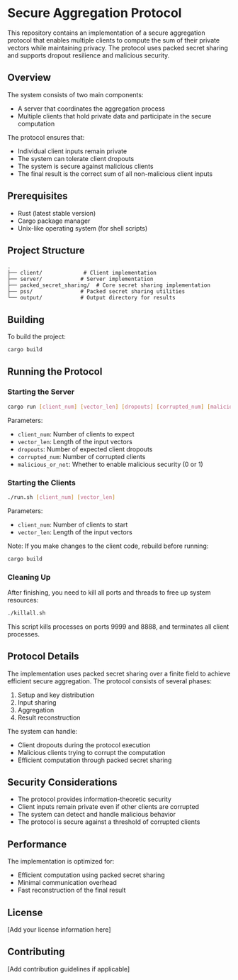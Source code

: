 # Secure Aggregation Protocol

This repository contains an implementation of a secure aggregation protocol that enables multiple clients to compute the sum of their private vectors while maintaining privacy. The protocol uses packed secret sharing and supports dropout resilience and malicious security.

## Overview

The system consists of two main components:
- A server that coordinates the aggregation process
- Multiple clients that hold private data and participate in the secure computation

The protocol ensures that:
- Individual client inputs remain private
- The system can tolerate client dropouts
- The system is secure against malicious clients
- The final result is the correct sum of all non-malicious client inputs

## Prerequisites

- Rust (latest stable version)
- Cargo package manager
- Unix-like operating system (for shell scripts)

## Project Structure

```
.
├── client/             # Client implementation
├── server/            # Server implementation
├── packed_secret_sharing/  # Core secret sharing implementation
├── pss/               # Packed secret sharing utilities
└── output/            # Output directory for results
```

## Building

To build the project:

```bash
cargo build
```

## Running the Protocol

### Starting the Server

```bash
cargo run [client_num] [vector_len] [dropouts] [corrupted_num] [malicious_or_not]
```

Parameters:
- `client_num`: Number of clients to expect
- `vector_len`: Length of the input vectors
- `dropouts`: Number of expected client dropouts
- `corrupted_num`: Number of corrupted clients
- `malicious_or_not`: Whether to enable malicious security (0 or 1)

### Starting the Clients

```bash
./run.sh [client_num] [vector_len]
```

Parameters:
- `client_num`: Number of clients to start
- `vector_len`: Length of the input vectors

Note: If you make changes to the client code, rebuild before running:
```bash
cargo build
```

### Cleaning Up

After finishing, you need to kill all ports and threads to free up system resources:

```bash
./killall.sh
```

This script kills processes on ports 9999 and 8888, and terminates all client processes.

## Protocol Details

The implementation uses packed secret sharing over a finite field to achieve efficient secure aggregation. The protocol consists of several phases:

1. Setup and key distribution
2. Input sharing
3. Aggregation
4. Result reconstruction

The system can handle:
- Client dropouts during the protocol execution
- Malicious clients trying to corrupt the computation
- Efficient computation through packed secret sharing

## Security Considerations

- The protocol provides information-theoretic security
- Client inputs remain private even if other clients are corrupted
- The system can detect and handle malicious behavior
- The protocol is secure against a threshold of corrupted clients

## Performance

The implementation is optimized for:
- Efficient computation using packed secret sharing
- Minimal communication overhead
- Fast reconstruction of the final result

## License

[Add your license information here]

## Contributing

[Add contribution guidelines if applicable]

